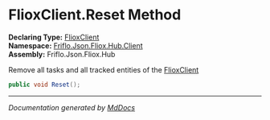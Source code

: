 ﻿<!--  
  <auto-generated>   
    The contents of this file were generated by a tool.  
    Changes to this file may be list if the file is regenerated  
  </auto-generated>   
-->

# FlioxClient.Reset Method

**Declaring Type:** [FlioxClient](../index.md)  
**Namespace:** [Friflo.Json.Fliox.Hub.Client](../../index.md)  
**Assembly:** Friflo.Json.Fliox.Hub

 Remove all tasks and all tracked entities of the [FlioxClient](../index.md)

```csharp
public void Reset();
```
___

*Documentation generated by [MdDocs](https://github.com/ap0llo/mddocs)*
